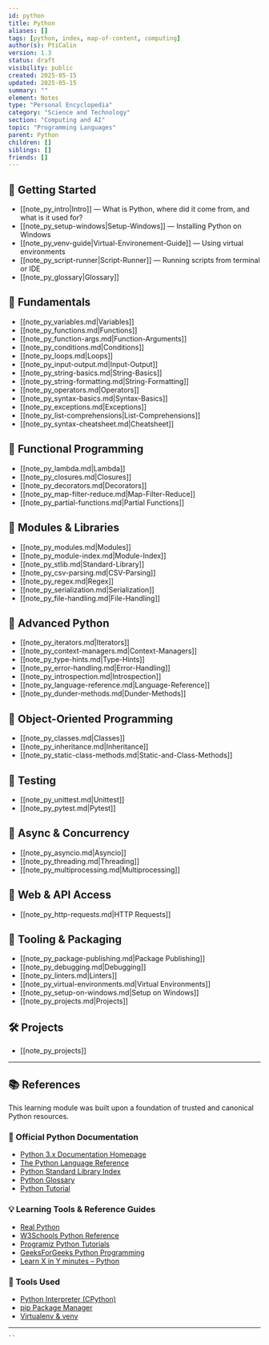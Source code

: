 ```yaml
---
id: python
title: Python
aliases: []
tags: [python, index, map-of-content, computing]
author(s): PtiCalin
version: 1.3
status: draft
visibility: public
created: 2025-05-15
updated: 2025-05-15
summary: ""
element: Notes
type: "Personal Encyclopedia"
category: "Science and Technology"
section: "Computing and AI"
topic: "Programming Languages"
parent: Python
children: []
siblings: []
friends: []
---
```

## 🔰 Getting Started

- [[note_py_intro|Intro]] — What is Python, where did it come from, and what is it used for?
- [[note_py_setup-windows|Setup-Windows]] — Installing Python on Windows
- [[note_py_venv-guide|Virtual-Environement-Guide]] — Using virtual environments
- [[note_py_script-runner|Script-Runner]] — Running scripts from terminal or IDE
- [[note_py_glossary|Glossary]]

## 📂 Fundamentals

- [[note_py_variables.md|Variables]]
- [[note_py_functions.md|Functions]]
- [[note_py_function-args.md|Function-Arguments]]
- [[note_py_conditions.md|Conditions]]
- [[note_py_loops.md|Loops]]
- [[note_py_input-output.md|Input-Output]]
- [[note_py_string-basics.md|String-Basics]]
- [[note_py_string-formatting.md|String-Formatting]]
- [[note_py_operators.md|Operators]]
- [[note_py_syntax-basics.md|Syntax-Basics]]
- [[note_py_exceptions.md|Exceptions]]
- [[note_py_list-comprehensions|List-Comprehensions]]
- [[note_py_syntax-cheatsheet.md|Cheatsheet]]

## 📂 Functional Programming

- [[note_py_lambda.md|Lambda]]
- [[note_py_closures.md|Closures]]
- [[note_py_decorators.md|Decorators]]
- [[note_py_map-filter-reduce.md|Map-Filter-Reduce]]
- [[note_py_partial-functions.md|Partial Functions]]

## 📂 Modules & Libraries

- [[note_py_modules.md|Modules]]
- [[note_py_module-index.md|Module-Index]]
- [[note_py_stlib.md|Standard-Library]]
- [[note_py_csv-parsing.md|CSV-Parsing]]
- [[note_py_regex.md|Regex]]
- [[note_py_serialization.md|Serialization]]
- [[note_py_file-handling.md|File-Handling]]

## 📂 Advanced Python

- [[note_py_iterators.md|Iterators]]
- [[note_py_context-managers.md|Context-Managers]]
- [[note_py_type-hints.md|Type-Hints]]
- [[note_py_error-handling.md|Error-Handling]]
- [[note_py_introspection.md|Introspection]]
- [[note_py_language-reference.md|Language-Reference]]
- [[note_py_dunder-methods.md|Dunder-Methods]]

## 📂 Object-Oriented Programming

- [[note_py_classes.md|Classes]]
- [[note_py_inheritance.md|Inheritance]]
- [[note_py_static-class-methods.md|Static-and-Class-Methods]]

## 📂 Testing

- [[note_py_unittest.md|Unittest]]
- [[note_py_pytest.md|Pytest]]

## 📂 Async & Concurrency

- [[note_py_asyncio.md|Asyncio]]
- [[note_py_threading.md|Threading]]
- [[note_py_multiprocessing.md|Multiprocessing]]

## 📂 Web & API Access

- [[note_py_http-requests.md|HTTP Requests]]

## 📂 Tooling & Packaging

- [[note_py_package-publishing.md|Package Publishing]]
- [[note_py_debugging.md|Debugging]]
- [[note_py_linters.md|Linters]]
- [[note_py_virtual-environments.md|Virtual Environments]]
- [[note_py_setup-on-windows.md|Setup on Windows]]
- [[note_py_projects.md|Projects]]

## 🛠️ Projects

- [[note_py_projects]]

---

## 📚 References

This learning module was built upon a foundation of trusted and canonical Python resources.

### 🐍 Official Python Documentation

- [Python 3.x Documentation Homepage](https://docs.python.org/3/)
- [The Python Language Reference](https://docs.python.org/3/reference/index.html)
- [Python Standard Library Index](https://docs.python.org/3/library/index.html)
- [Python Glossary](https://docs.python.org/3/glossary.html)
- [Python Tutorial](https://docs.python.org/3/tutorial/index.html)

### 💡 Learning Tools & Reference Guides

- [Real Python](https://realpython.com/)
- [W3Schools Python Reference](https://www.w3schools.com/python/)
- [Programiz Python Tutorials](https://www.programiz.com/python-programming)
- [GeeksForGeeks Python Programming](https://www.geeksforgeeks.org/python-programming-language/)
- [Learn X in Y minutes – Python](https://learnxinyminutes.com/docs/python/)

### 🔧 Tools Used

- [Python Interpreter (CPython)](https://github.com/python/cpython)
- [pip Package Manager](https://pip.pypa.io/)
- [Virtualenv & venv](https://docs.python.org/3/library/venv.html)

---

```folder-index-content
``
